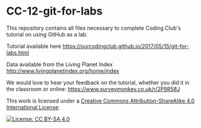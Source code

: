 # CC-12-git-for-labs

This repository contains all files necessary to complete Coding Club's tutorial on using GitHub as a lab.

Tutorial available here https://ourcodingclub.github.io/2017/05/15/git-for-labs.html

Data available from the Living Planet Index http://www.livingplanetindex.org/home/index

We would love to hear your feedback on the tutorial, whether you did it in the classroom or online: https://www.surveymonkey.co.uk/r/2P9R58J

This work is licensed under a [Creative Commons Attribution-ShareAlike 4.0 International License](https://creativecommons.org/licenses/by-sa/4.0/).

[![License: CC BY-SA 4.0](https://licensebuttons.net/l/by-sa/4.0/80x15.png)](https://creativecommons.org/licenses/by-sa/4.0/)
